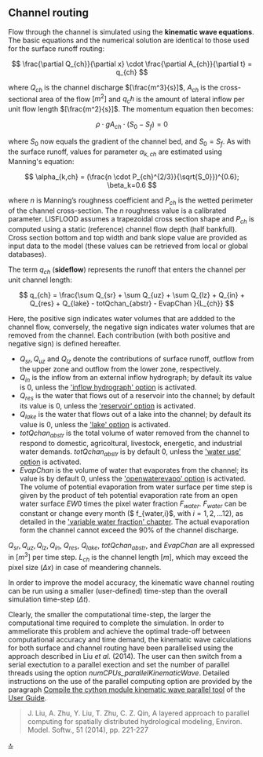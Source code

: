 ## Channel routing

Flow through the channel is simulated using the **kinematic wave equations**. The basic equations and the numerical solution are identical to those used for the surface runoff routing:

$$
\frac{\partial Q_{ch}}{\partial x} \cdot \frac{\partial A_{ch}}{\partial t} = q_{ch}
$$

where $Q_{ch}$ is the channel discharge $[\frac{m^3}{s}]$, $A_{ch}$ is the cross-sectional area of the flow $[m^2]$ and $q_ch$ is the amount of lateral inflow per unit flow length $[\frac{m^2}{s}]$. The momentum equation then becomes:

$$
\rho \cdot gA_{ch} \cdot (S_0 - S_f) = 0
$$

where $S_0$ now equals the gradient of the channel bed, and $S_0=S_f$. As with the surface runoff, values for parameter $α_{k,ch}$ are estimated using Manning's equation:

$$
\alpha_{k,ch} = (\frac{n \cdot P_{ch}^{2/3}}{\sqrt{S_0}})^{0.6}; \beta_k=0.6
$$

where $n$ is Manning’s roughness coefficient and $P_{ch}$ is the wetted perimeter of the channel cross-section. The $n$ roughness value is a calibrated parameter. LISFLOOD assumes a trapezoidal cross section shape and $P_{ch}$ is computed using a static (reference) channel flow depth (half bankfull). Cross section bottom  and top width and bank slope value are provided as input data to the model (these values can be retrieved from local or global databases).

The term $q_{ch}$ (**sideflow**)  represents the runoff that enters the channel per unit channel length:

$$
q_{ch} = \frac{\sum Q_{sr} + \sum Q_{uz} + \sum Q_{lz} + Q_{in} + Q_{res} + Q_{lake} - totQchan_{abstr} - EvapChan }{L_{ch}}
$$

Here, the positive sign indicates water volumes that are addded to the channel flow, conversely, the negative sign indicates water volumes that are removed from the channel. Each contribution (with both positive and negative sign) is defined hereafter. 
* $Q_{sr}, Q_{uz}$ and $Q_{lz}$ denote the contributions of surface runoff, outflow from the upper zone and outflow from the lower zone, respectively. 
* $Q_{in}$ is the inflow from an external inflow hydrograph; by default its value is 0, unless the ['inflow hydrograph' option](https://ec-jrc.github.io/lisflood-model/3_optLISFLOOD_inflow-hydrograph/) is activated. 
* $Q_{res}$ is the water that flows out of a reservoir into the channel; by default its value is 0, unless the ['reservoir' option](https://ec-jrc.github.io/lisflood-model/3_optLISFLOOD_reservoirs/) is activated. 
* $Q_{lake}$ is the water that flows out of a lake into the channel; by default its value is 0, unless the ['lake' option](https://ec-jrc.github.io/lisflood-model/3_02_optLISFLOOD_lakes/) is activated. 
* $totQchan_{abstr}$ is the total volume of water removed from the channel to respond to domestic, agricoltural, livestock, energetic, and industrial water demands. $totQchan_{abstr}$ is by default 0, unless the ['water use' option](https://ec-jrc.github.io/lisflood-model/2_18_stdLISFLOOD_water-use/) is activated. 
* $EvapChan$ is the volume of water that evaporates from the channel; its value is by default 0, unless the ['openwaterevapo' option](https://ec-jrc.github.io/lisflood-code/4_annex_settings_and_options/) is activated. The volume of potential evaporation from water surface per time step is given by the product of teh potential evaporation rate from an open water surface $EW0$ times the pixel water fraction $F_{water}$. $F_{water}$ can be constant or change every month ($ f_{water,i}$, with $i = 1,2,\ldots 12$), as detailed in the ['variable water fraction' chapter](https://ec-jrc.github.io/lisflood-model/3_12_optLISFLOOD_varfractionwater/). The actual evaporation form the channel cannot exceed the 90% of the channel discharge.

$Q_{sr}, Q_{uz}, Q_{lz}, Q_{in}$, $Q_{res}$, $Q_{lake}$, $totQchan_{abstr}$, and $EvapChan$ are all expressed in $[m^3]$ per time step. $L_{ch}$ is the channel length $[m]$, which may exceed the pixel size ($\Delta x$) in case of meandering channels. 


In order to improve the model accuracy, the kinematic wave channel routing can be run using a smaller (user-defined) time-step than the overall simulation time-step ($\Delta t$).

Clearly, the smaller the computational time-step, the larger the computational time required to complete the simulation. In order to ammeliorate this problem and achieve the optimal trade-off between computational accuracy and time demand, the kinematic wave calculations for both surface and channel routing have been parallelised using the approach described in Liu *et al.* (2014). The user can then switch from a serial exectution to a parallel exection and set the number of parallel threads using the option *numCPUs_parallelKinematicWave*. Detailed instructions on the use of the parallel computing option are provided by the paragraph [Compile the cython module kinematic wave parallel tool](https://ec-jrc.github.io/lisflood-code/3_step2_installation/) of the [User Guide](https://ec-jrc.github.io/lisflood-code/1_introduction_LISFLOOD/).

> J. Liu, A. Zhu, Y. Liu, T. Zhu, C. Z. Qin, A layered approach to parallel computing for spatially distributed hydrological modeling, Environ. Model. Softw., 51 (2014), pp. 221-227


[🔝](#top)

